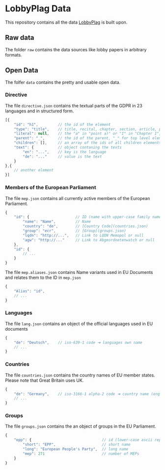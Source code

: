 # LobbyPlag Data

This repository contains all the data [LobbyPlag](http://www.lobbyplag.eu/) is built upon.

## Raw data

The folder `raw` contains the data sources like lobby papers in arbitrary formats.

## Open Data

The folfer `data` contains the pretty and usable open data.

### Directive

The file `directive.json` contains the textual parts of the GDPR in 23 languages and in structured form.

```` javascript
[{
	"id": "h1", 		// the id of the element
	"type": "title",	// title, recital, chapter, section, article, paragraph, point or text
	"literal": null,	// the "a" in "point a)" or "I" in "Chapter I", null if none
	"parent": "_",		// the id of the parent, "_" for top level elements
	"children": [],		// an array of the ids of all children elements
	"text": {			// object contaning the texts
		"en": "...",	// key is the language
		"de": "..."		// value is the text
	}
},{
	// another element
}]
````

### Members of the European Parliament

The file `mep.json` contains all currently active members of the European Parliament.

```` javascript
{
	"id": {						// ID (name with upper-case family names, as used by the EU)
		"name": "Name",			// Name
		"country": "de",		// [Country Code](countries.json)
		"group": "ecr",			// [Group](groups.json)
		"lqdn": "http://...",	// Link to LQDN Memopol or null
		"agw": "http://..."		// Link to Abgeordnetenwatch or null
	},
	"id": {
		// ...
	}
}
````

The file `mep.aliases.json` contains Name variants used in EU Documents and relates them to the ID in `mep.json`

```` javascript
{
	"Alias": "id",
	// ...
}
````

### Languages

The file `lang.json` contains an object of the official languages used in EU documents

```` javascript
{
	"de": "Deutsch", 	// iso-639-1 code ➔ languages own name
	// ...
}
````

### Countries

The file `countries.json` contains the country names of EU member states. Please note that Great Britain uses UK.

```` javascript
{
	"de": "Germany", 	// iso-3166-1 alpha-2 code ➔ country name (english)
	// ...
}
````

### Groups

The file `groups.json` contains the an object of groups in the EU Parliament.

```` javascript
{
	"epp": {								// id (lower-case ascii representation of short name)
		"short": "EPP",						// short name
		"long": "European People's Party",	// long name
		"mep": 271							// number of MEPs
	}
}
````

